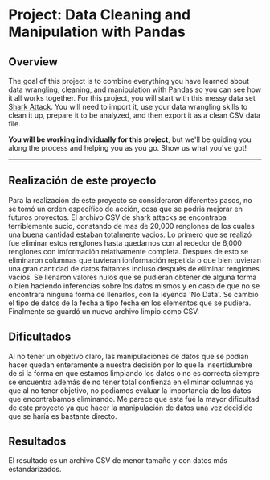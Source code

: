 # Project: Data Cleaning and Manipulation with Pandas

## Overview

The goal of this project is to combine everything you have learned about data wrangling, cleaning, and manipulation with Pandas so you can see how it all works together. For this project, you will start with this messy data set [Shark Attack](https://www.kaggle.com/teajay/global-shark-attacks/version/1). You will need to import it, use your data wrangling skills to clean it up, prepare it to be analyzed, and then export it as a clean CSV data file.

**You will be working individually for this project**, but we'll be guiding you along the process and helping you as you go. Show us what you've got!

---

## Realización de este proyecto

Para la realización de este proyecto se consideraron diferentes pasos, no se tomó un orden específico de acción, cosa que se podria mejorar en futuros proyectos. El archivo CSV de shark attacks se encontraba terriblemente sucio, constando de mas de 20,000 renglones de los cuales una buena cantidad estaban totalmente vacios. Lo primero que se realizó fue eliminar estos renglones hasta quedarnos con al rededor de 6,000 renglones con imformación relativamente completa. Despues de esto se eliminaron columnas que tuvieran ionformación repetida o que bien tuvieran una gran cantidad de datos faltantes incluso después de eliminar renglones vacios. Se llenaron valores nulos que se pudieran obtener de alguna forma o bien haciendo inferencias sobre los datos mismos y en caso de que no se encontrara ninguna forma de llenarlos, con la leyenda 'No Data'. Se cambió el tipo de datos de la fecha a tipo fecha en los elementos que se pudiera. Finalmente se guardó un nuevo archivo limpio como CSV.

## Dificultados

Al no tener un objetivo claro, las manipulaciones de datos que se podian hacer quedan enteramente a nuestra decisión por lo que la insertidumbre de si la forma en que estamos limpiando los datos o no es correcta siempre se encuentra además de no tener total confienza en eliminar columnas ya que al no tener objetivo, no podiamos evaluar la importancia de los datos que encontrabamos eliminando. Me parece que esta fué la mayor dificultad de este proyecto ya que hacer la manipulación de datos una vez decidido que se haría es bastante directo.

## Resultados

El resultado es un archivo CSV de menor tamaño y con datos más estandarizados.
